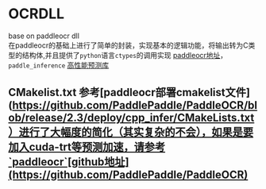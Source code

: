 # OCRDLL
base on paddleocr dll   
在paddleocr的基础上进行了简单的封装，实现基本的逻辑功能，将输出转为C类型的结构体,并且提供了`python`语言`ctypes`的调用实现
[paddleocr地址](https://github.com/PaddlePaddle/PaddleOCR)，`paddle_inference` [高性能预测库](https://paddleinference.paddlepaddle.org.cn/user_guides/download_lib.html#windows)

## CMakelist.txt 参考[paddleocr部署cmakelist文件](https://github.com/PaddlePaddle/PaddleOCR/blob/release/2.3/deploy/cpp_infer/CMakeLists.txt）进行了大幅度的简化（其实复杂的不会），如果是要加入cuda-trt等预测加速，请参考`paddleocr`[github地址](https://github.com/PaddlePaddle/PaddleOCR)
